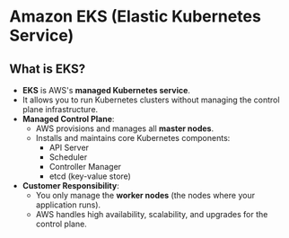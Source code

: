 # Amazon EKS (Elastic Kubernetes Service)

## What is EKS?

- **EKS** is AWS's **managed Kubernetes service**.
- It allows you to run Kubernetes clusters without managing the control plane infrastructure.
- **Managed Control Plane**:
  - AWS provisions and manages all **master nodes**.
  - Installs and maintains core Kubernetes components:
    - API Server
    - Scheduler
    - Controller Manager
    - etcd (key-value store)
- **Customer Responsibility**:
  - You only manage the **worker nodes** (the nodes where your application runs).
  - AWS handles high availability, scalability, and upgrades for the control plane.
